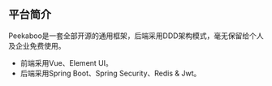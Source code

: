 ## 平台简介

Peekaboo是一套全部开源的通用框架，后端采用DDD架构模式，毫无保留给个人及企业免费使用。

* 前端采用Vue、Element UI。
* 后端采用Spring Boot、Spring Security、Redis & Jwt。